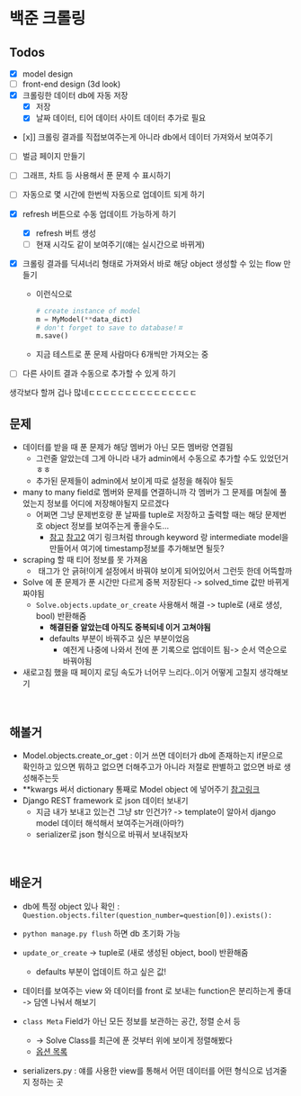 # 백준 크롤링

## Todos
- [x] model design
- [ ] front-end design (3d look)
- [x] 크롤링한 데이터 db에 자동 저장
    - [x] 저장
    - [x] 날짜 데이터, 티어 데이터 사이트 데이터 추가로 필요
- [x]] 크롤링 결과를 직접보여주는게 아니라 db에서 데이터 가져와서 보여주기
- [ ] 벌금 페이지 만들기
- [ ] 그래프, 차트 등 사용해서 푼 문제 수 표시하기
- [ ] 자동으로 몇 시간에 한번씩 자동으로 업데이트 되게 하기
- [x] refresh 버튼으로 수동 업데이트 가능하게 하기
    - [x] refresh 버트 생성
    - [ ] 현재 시각도 같이 보여주기(얘는 실시간으로 바뀌게)
- [x] 크롤링 결과를 딕셔너리 형태로 가져와서 바로 해당 object 생성할 수 있는 flow 만들기
    - 이런식으로
        ```python
        # create instance of model
        m = MyModel(**data_dict)
        # don't forget to save to database!ㅍ
        m.save()
        ```
    - 지금 테스트로 푼 문제 사람마다 6개씩만 가져오는 중
- [ ] 다른 사이트 결과 수동으로 추가할 수 있게 하기
        

생각보다 할꺼 겁나 많네ㄷㄷㄷㄷㄷㄷㄷㄷㄷㄷㄷㄷㄷㄷㄷ

## 문제
- 데이터를 받을 때 푼 문제가 해당 멤버가 아닌 모든 멤버랑 연결됨
    - 그런줄 알았는데 그게 아니라 내가 admin에서 수동으로 추가할 수도 있었던거ㅎㅎ
    - 추가된 문제들이 admin에서 보이게 따로 설정을 해줘야 될듯
- many to many field로 멤버와 문제를 연결하니까 각 멤버가 그 문제를 며칠에 풀었는지 정보를 어디에 저장해야될지 모르겠다
    - 어쩌면 그냥 문제번호랑 푼 날짜를 tuple로 저장하고 출력할 때는 해당 문제번호 object 정보를 보여주는게 좋을수도...
        - [참고](https://stackoverflow.com/questions/31776586/how-to-add-a-timestamp-to-a-manytomany-record)
        [참고2](https://docs.djangoproject.com/en/3.1/topics/db/models/)
        여기 링크처럼 through keyword 랑 intermediate model을 만들어서 여기에 timestamp정보를 추가해보면 될듯?
- scraping 할 때 티어 정보를 못 가져옴
    - <img> 태그가 안 긁혀!이게 설정에서 바꿔야 보이게 되어있어서 그런듯 한데 어뜩할까
- Solve 에 푼 문제가 푼 시간만 다르게 중복 저장된다 -> solved_time 값만 바뀌게 짜야됨
    - `Solve.objects.update_or_create` 사용해서 해결 -> tuple로 (새로 생성, bool) 반환해줌
        - **해결된줄 알았는데 아직도 중복되네 이거 고쳐야됨**
        - defaults 부분이 바꿔주고 싶은 부분이었음
            - 예전게 나중에 나와서 전에 푼 기록으로 업데이트 됨-> 순서 역순으로 바꿔야됨
- 새로고침 했을 때 페이지 로딩 속도가 너어무 느리다..이거 어떻게 고칠지 생각해보기

<br>

## 해볼거
- Model.objects.create_or_get : 이거 쓰면 데이터가 db에 존재하는지 if문으로 확인하고 있으면 뭐하고 없으면 더해주고가 아니라 저절로 판별하고 없으면 바로 생성해주는듯
- **kwargs 써서 dictionary 통째로 Model object 에 넣어주기 [참고링크](https://stackoverflow.com/questions/1571570/can-a-dictionary-be-passed-to-django-models-on-create)
- Django REST framework 로 json 데이터 보내기 
    - 지금 내가 보내고 있는건 그냥 str 인건가? -> template이 알아서 django model 데이터 해석해서 보여주는거래(아마?)
    - serializer로 json 형식으로 바꿔서 보내줘보자

<br>

## 배운거
- db에 특정 object 있나 확인 : `Question.objects.filter(question_number=question[0]).exists():`
- `python manage.py flush` 하면 db 초기화 가능
- `update_or_create` -> tuple로 (새로 생성된 object, bool) 반환해줌
    - defaults 부분이 업데이트 하고 싶은 값!

- 데이터를 보여주는 view 와 데이터를 front 로 보내는 function은 분리하는게 좋대 -> 담엔 나눠서 해보기
- `class Meta` Field가 아닌 모든 정보를 보관하는 공간, 정렬 순서 등
    - -> Solve Class를 최근에 푼 것부터 위에 보이게 정렬해봤다 
    - [옵션 목록](https://docs.djangoproject.com/en/3.1/ref/models/options/)
- serializers.py : 얘를 사용한 view를 통해서 어떤 데이터를 어떤 형식으로 넘겨줄지 정하는 곳